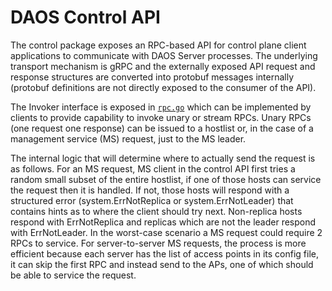 # DAOS Control API

The control package exposes an RPC-based API for control plane client
applications to communicate with DAOS Server processes.
The underlying transport mechanism is gRPC and the externally exposed API
request and response structures are converted into protobuf messages internally
(protobuf definitions are not directly exposed to the consumer of the API).

The Invoker interface is exposed in [`rpc.go`](/src/control/lib/control/rpc.go)
which can be implemented by clients to provide capability to invoke unary or
stream RPCs.
Unary RPCs (one request one response) can be issued to a hostlist or, in the
case of a management service (MS) request, just to the MS leader.

The internal logic that will determine where to actually send the request is as
follows.
For an MS request, MS client in the control API first tries a random small
subset of the entire hostlist, if one of those hosts can service the request
then it is handled.
If not, those hosts will respond with a structured error (system.ErrNotReplica
or system.ErrNotLeader) that contains hints as to where the client should try
next.
Non-replica hosts respond with ErrNotReplica and replicas which are not the
leader respond with ErrNotLeader.
In the worst-case scenario a MS request could require 2 RPCs to service.
For server-to-server MS requests, the process is more efficient because each
server has the list of access points in its config file, it can skip the first
RPC and instead send to the APs, one of which should be able to service the
request.
